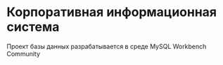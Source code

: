# Корпоративная информационная система

Проект базы данных разрабатывается в среде MySQL Workbench Community
